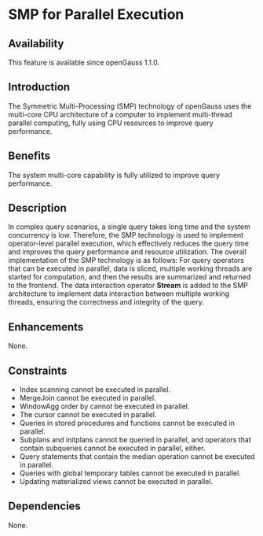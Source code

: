 # SMP for Parallel Execution<a name="EN-US_TOPIC_0000001105395260"></a>

## Availability<a name="section3480125215575"></a>

This feature is available since openGauss 1.1.0.

## Introduction<a name="section5814521587"></a>

The Symmetric Multi-Processing \(SMP\) technology of openGauss uses the multi-core CPU architecture of a computer to implement multi-thread parallel computing, fully using CPU resources to improve query performance.

## Benefits<a name="section148987345811"></a>

The system multi-core capability is fully utilized to improve query performance.

## Description<a name="section117041846581"></a>

In complex query scenarios, a single query takes long time and the system concurrency is low. Therefore, the SMP technology is used to implement operator-level parallel execution, which effectively reduces the query time and improves the query performance and resource utilization. The overall implementation of the SMP technology is as follows: For query operators that can be executed in parallel, data is sliced, multiple working threads are started for computation, and then the results are summarized and returned to the frontend. The data interaction operator  **Stream**  is added to the SMP architecture to implement data interaction between multiple working threads, ensuring the correctness and integrity of the query.

## Enhancements<a name="section21149265913"></a>

None.

## Constraints<a name="section51513617597"></a>

-   Index scanning cannot be executed in parallel.
-   MergeJoin cannot be executed in parallel.
-   WindowAgg order by cannot be executed in parallel.
-   The cursor cannot be executed in parallel.
-   Queries in stored procedures and functions cannot be executed in parallel.
-   Subplans and initplans cannot be queried in parallel, and operators that contain subqueries cannot be executed in parallel, either.
-   Query statements that contain the median operation cannot be executed in parallel.
-   Queries with global temporary tables cannot be executed in parallel.
-   Updating materialized views cannot be executed in parallel.

## Dependencies<a name="section20491151513592"></a>

None.

